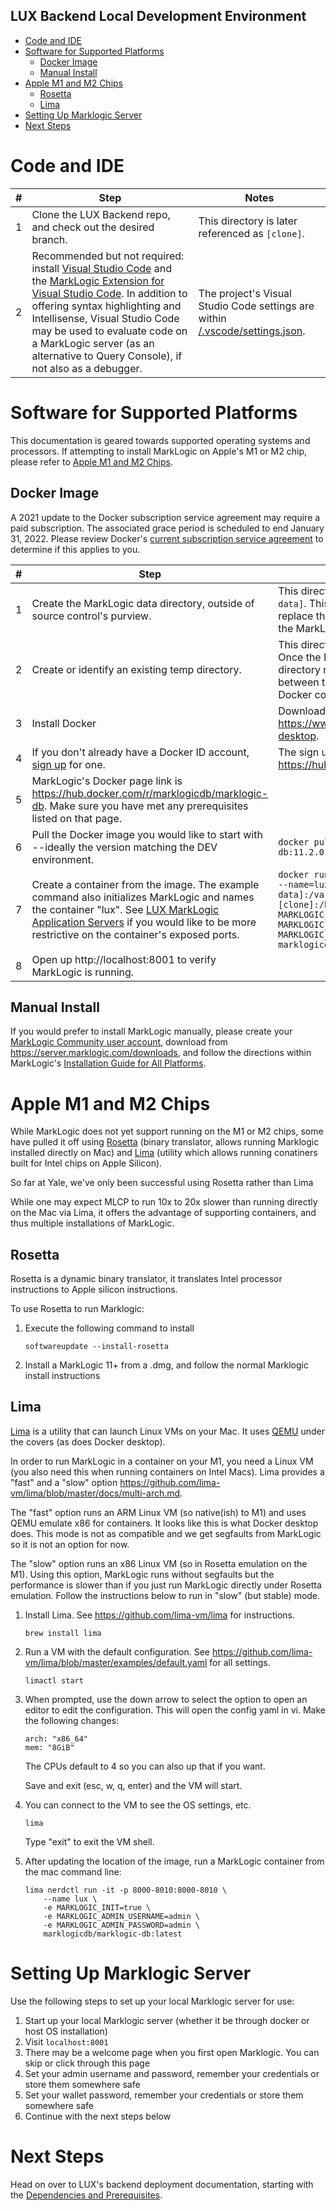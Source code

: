 ## **LUX Backend Local Development Environment**

- [Code and IDE](#code-and-ide)
- [Software for Supported Platforms](#software-for-supported-platforms)
  - [Docker Image](#docker-image)
  - [Manual Install](#manual-install)
- [Apple M1 and M2 Chips](#apple-m1-and-m2-chips)
  - [Rosetta](#rosetta)
  - [Lima](#lima)
- [Setting Up Marklogic Server](#setting-up-marklogic-server)
- [Next Steps](#next-steps)

# Code and IDE

| # | Step | Notes |
| - | ---- | ----- |
| 1 | Clone the LUX Backend repo, and check out the desired branch. | This directory is later referenced as `[clone]`. |
| 2 | Recommended but not required: install [Visual Studio Code](https://code.visualstudio.com/Download) and the [MarkLogic Extension for Visual Studio Code](https://marketplace.visualstudio.com/items?itemName=mlxprs.mlxprs).  In addition to offering syntax highlighting and Intellisense, Visual Studio Code may be used to evaluate code on a MarkLogic server (as an alternative to Query Console), if not also as a debugger. | The project's Visual Studio Code settings are within [/.vscode/settings.json](/.vscode/settings.json). | 

# Software for Supported Platforms

This documentation is geared towards supported operating systems and processors.  If attempting to install MarkLogic on Apple's M1 or M2 chip, please refer to [Apple M1 and M2 Chips](#apple-m1-and-m2-chips).

## Docker Image

A 2021 update to the Docker subscription service agreement may require a paid subscription.  The associated grace period is scheduled to end January 31, 2022.  Please review Docker's [current subscription service agreement](https://www.docker.com/legal/docker-subscription-service-agreement) to determine if this applies to you.

| # | Step | Notes |
| - | ---- | ----- |
| 1 | Create the MarkLogic data directory, outside of source control's purview. | This directory is later referenced as `[ml-data]`.  This directory will allow one to replace the Docker container without losing the MarkLogic databases. |
| 2 | Create or identify an existing temp directory. | This directory is later referenced as `[tmp]`.  Once the Docker container is created, this directory may be used to transfer files between the host operating system and the Docker container. |
| 3 | Install Docker | Download for Windows or Mac from https://www.docker.com/products/docker-desktop. |
| 4 | If you don't already have a Docker ID account, [sign up](https://hub.docker.com/signup) for one.| The sign up link is https://hub.docker.com/signup. |
| 5 |  MarkLogic's Docker page link is https://hub.docker.com/r/marklogicdb/marklogic-db. Make sure you have met any prerequisites listed on that page. |
| 6 | Pull the Docker image you would like to start with --ideally the version matching the DEV environment. | `docker pull marklogicdb/marklogic-db:11.2.0-centos` |
| 7 | Create a container from the image. The example command also initializes MarkLogic and names the container "lux". See [LUX MarkLogic Application Servers](/docs/lux-backend-deployment.md#lux-marklogic-application-servers) if you would like to be more restrictive on the container's exposed ports. | `docker run -d -it -p 8000-8010:8000-8010 --name=lux -v [ml-data]:/var/opt/MarkLogic -v [clone]:/host/code -v [tmp]:/host/tmp -e MARKLOGIC_INIT=true -e MARKLOGIC_ADMIN_USERNAME=admin -e MARKLOGIC_ADMIN_PASSWORD=admin marklogicdb/marklogic-db:11.2.0-centos` |
| 8 | Open up http://localhost:8001 to verify MarkLogic is running. | |

## Manual Install

If you would prefer to install MarkLogic manually, please create your [MarkLogic Community user account](https://server.marklogic.com/people/signup), download from https://server.marklogic.com/downloads, and follow the directions within MarkLogic's [Installation Guide for All Platforms](https://docs.marklogic.com/guide/installation).

# Apple M1 and M2 Chips

While MarkLogic does not yet support running on the M1 or M2 chips, some have pulled it off using [Rosetta](https://en.wikipedia.org/wiki/Rosetta_(software)) (binary translator, allows running Marklogic installed directly on Mac) and [Lima](https://github.com/lima-vm/lima) (utility which allows running conatiners built for Intel chips on Apple Silicon).

So far at Yale, we've only been successful using Rosetta rather than Lima

 While one may expect MLCP to run 10x to 20x slower than running directly on the Mac via Lima, it offers the advantage of supporting containers, and thus multiple installations of MarkLogic.

## Rosetta
Rosetta is a dynamic binary translator, it translates Intel processor instructions to Apple silicon instructions.

To use Rosetta to run Marklogic:

1. Execute the following command to install
    
    `softwareupdate --install-rosetta`

2. Install a MarkLogic 11+ from a .dmg, and follow the normal Marklogic install instructions

## Lima

[Lima](https://github.com/lima-vm/lima) is a utility that can launch Linux VMs on your Mac. It uses [QEMU](https://www.qemu.org/) under the covers (as does Docker desktop). 

In order to run MarkLogic in a container on your M1, you need a Linux VM (you also need this when running containers on Intel Macs). Lima provides a "fast" and a "slow" option https://github.com/lima-vm/lima/blob/master/docs/multi-arch.md.

The "fast" option runs an ARM Linux VM (so native(ish) to M1) and uses QEMU emulate x86 for containers. It looks like this is what Docker desktop does. This mode is not as compatible and we get segfaults from MarkLogic so it is not an option for now.

The "slow" option runs an x86 Linux VM (so in Rosetta emulation on the M1). Using this option, MarkLogic runs without segfaults but the performance is slower than if you just run MarkLogic directly under Rosetta emulation. Follow the instructions below to run in "slow" (but stable) mode.


1. Install Lima. See https://github.com/lima-vm/lima for instructions.

    `brew install lima`

2. Run a VM with the default configuration. See https://github.com/lima-vm/lima/blob/master/examples/default.yaml for all settings.

    `limactl start`

3. When prompted, use the down arrow to select the option to open an editor to edit the configuration. This will open the config yaml in vi. Make the following changes:

    ```
    arch: "x86_64"
    mem: "8GiB"
    ```

    The CPUs default to 4 so you can also up that if you want.

    Save and exit (esc, w, q, enter) and the VM will start.

4. You can connect to the VM to see the OS settings, etc.

    `lima`

    Type "exit" to exit the VM shell.

5. After updating the location of the image, run a MarkLogic container from the mac command line:

    ```
    lima nerdctl run -it -p 8000-8010:8000-8010 \
        --name lux \
        -e MARKLOGIC_INIT=true \
        -e MARKLOGIC_ADMIN_USERNAME=admin \
        -e MARKLOGIC_ADMIN_PASSWORD=admin \
        marklogicdb/marklogic-db:latest
    ```
# Setting Up Marklogic Server
Use the following steps to set up your local Marklogic server for use:
 1. Start up your local Marklogic server (whether it be through docker or host OS installation)
 2. Visit `localhost:8001`
 3. There may be a welcome page when you first open Marklogic. You can skip or click through this page
 4. Set your admin username and password, remember your credentials or store them somewhere safe
 5. Set your wallet password, remember your credentials or store them somewhere safe
 6. Continue with the next steps below

# Next Steps

Head on over to LUX's backend deployment documentation, starting with the [Dependencies and Prerequisites](/docs/lux-backend-deployment.md#dependencies-and-prerequisites).


